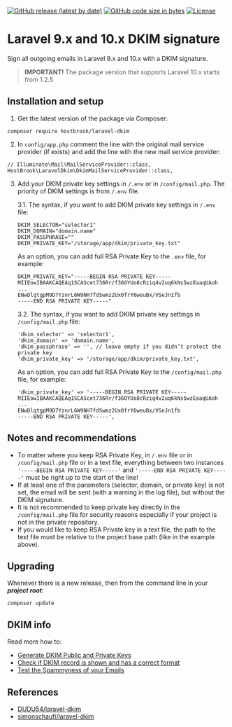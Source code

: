 <a href="https://github.com/hostbrook/laravel-dkim"><img alt="GitHub release (latest by date)" src="https://img.shields.io/github/v/release/hostbrook/laravel-dkim"></a>
<a href="https://github.com/hostbrook/laravel-dkim"><img alt="GitHub code size in bytes" src="https://img.shields.io/github/languages/code-size/hostbrook/laravel-dkim"></a>
<a href="https://github.com/hostbrook/laravel-dkim"><img alt="License" src="https://img.shields.io/github/license/hostbrook/laravel-dkim"></a>

<p></p>

# Laravel 9.x and 10.x DKIM signature

Sign all outgoing emails in Laravel 9.x and 10.x with a DKIM signature.

> **IMPORTANT!** The package version that supports Laravel 10.x starts from 1.2.5

## Installation and setup

1. Get the latest version of the package via Composer:

```
composer require hostbrook/laravel-dkim
```

2. In `config/app.php` comment the line with the original mail service provider (if exists) and add the line with the new mail service provider:

```
// Illuminate\Mail\MailServiceProvider::class,
HostBrook\LaravelDkim\DkimMailServiceProvider::class,
```

3. Add your DKIM private key settings in `/.env` or in `/config/mail.php`. The priority of DKIM settings is from `/.env` file.

   3.1. The syntax, if you want to add DKIM private key settings in `/.env` file:

   ```
   DKIM_SELECTOR="selector1"
   DKIM_DOMAIN="domain.name"
   DKIM_PASSPHRASE=""
   DKIM_PRIVATE_KEY="/storage/app/dkim/private_key.txt"
   ```

   As an option, you can add full RSA Private Key to the `.env` file, for example:

   ```
   DKIM_PRIVATE_KEY="-----BEGIN RSA PRIVATE KEY-----
   MIIEowIBAAKCAQEAq1SCAScet736Rr/f36OYUo8cRziq4v2uq6kNs5wzEaaqUAoh
   ...
   ENwDlqtgpM9D7YznrL6W9NH7fdSwmz2Ux0frY6weuBx/VSeJn1fb
   -----END RSA PRIVATE KEY-----"
   ```

   3.2. The syntax, if you want to add DKIM private key settings in `/config/mail.php` file:

   ```
   'dkim_selector' => 'selector1',
   'dkim_domain' => 'domain.name',
   'dkim_passphrase' => '', // leave empty if you didn’t protect the private key
   'dkim_private_key' => '/storage/app/dkim/private_key.txt',
   ```

   As an option, you can add full RSA Private Key to the `/config/mail.php` file, for example:

   ```
   'dkim_private_key' => '-----BEGIN RSA PRIVATE KEY-----
   MIIEowIBAAKCAQEAq1SCAScet736Rr/f36OYUo8cRziq4v2uq6kNs5wzEaaqUAoh
   ...
   ENwDlqtgpM9D7YznrL6W9NH7fdSwmz2Ux0frY6weuBx/VSeJn1fb
   -----END RSA PRIVATE KEY-----',
   ```

## Notes and recommendations

- Тo matter where you keep RSA Private Key, in `/.env` file or in `/config/mail.php` file or in a text file, everything between two instances `'-----BEGIN RSA PRIVATE KEY-----'` and `'-----END RSA PRIVATE KEY-----'` must be right up to the start of the line!
- If at least one of the parameters (selector, domain, or private key) is not set, the email will be sent (with a warning in the log file), but without the DKIM signature.
- It is not recommended to keep private key directly in the `/config/mail.php` file for security reasons especially if your project is not in the private repository.
- If you would like to keep RSA Private key in a text file, the path to the text file must be relative to the project base path (like in the example above).

## Upgrading

Whenever there is a new release, then from the command line in your **_project root_**:

```shell
composer update
```

## DKIM info

Read more how to:

- [Generate DKIM Public and Private Keys](https://tools.socketlabs.com/dkim/generator)
- [Check if DKIM record is shown and has a correct format](https://dmarcly.com/tools/dkim-record-checker)
- [Test the Spammyness of your Emails](https://www.mail-tester.com)

## References

- [DUDU54/laravel-dkim](https://github.com/DUDU54/laravel-dkim)
- [simonschaufi/laravel-dkim](https://github.com/simonschaufi/laravel-dkim)
